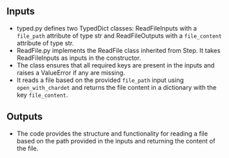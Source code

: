 ## Inputs
- typed.py defines two TypedDict classes: ReadFileInputs with a `file_path` attribute of type str and ReadFileOutputs with a `file_content` attribute of type str.
- ReadFile.py implements the ReadFile class inherited from Step. It takes ReadFileInputs as inputs in the constructor.
- The class ensures that all required keys are present in the inputs and raises a ValueError if any are missing.
- It reads a file based on the provided `file_path` input using `open_with_chardet` and returns the file content in a dictionary with the key `file_content`.

## Outputs
- The code provides the structure and functionality for reading a file based on the path provided in the inputs and returning the content of the file.